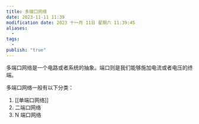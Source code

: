 ```yaml
---
title: 多端口网络
date: 2023-11-11 11:39
modification date: 2023 十一月 11日 星期六 11:39:45
aliases:
  - 
tags:
  - 
publish: "true"
---
```

多端口网络是一个电路或者系统的抽象。端口则是我们能够施加电流或者电压的终端。

多端口网络一般有以下分类：
1. [[单端口网络]]
2. 二端口网络
3. N 端口网络

